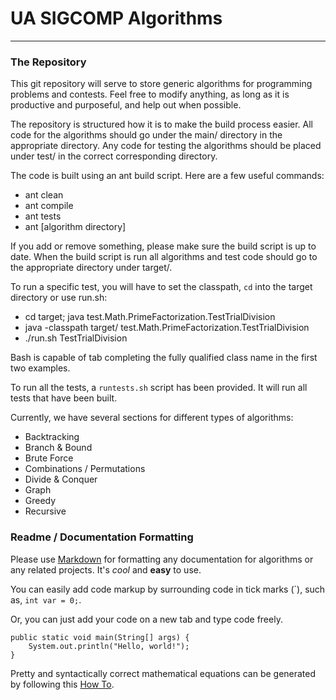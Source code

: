 # UA SIGCOMP Algorithms
---

### The Repository

This git repository will serve to store generic algorithms for programming
problems and contests. Feel free to modify anything, as long as it is
productive and purposeful, and help out when possible. 

The repository is structured how it is to make the build process easier. All
code for the algorithms should go under the main/ directory in the appropriate
directory. Any code for testing the algorithms should be placed under
test/ in the correct corresponding directory.

The code is built using an ant build script. Here are a few useful commands:
* ant clean
* ant compile
* ant tests
* ant [algorithm directory]

If you add or remove something, please make sure the build script is up to
date. When the build script is run all algorithms and test code should go to
the appropriate directory under target/.

To run a specific test, you will have to set the classpath, `cd` into the
target directory or use run.sh:
* cd target; java test.Math.PrimeFactorization.TestTrialDivision
* java -classpath target/ test.Math.PrimeFactorization.TestTrialDivision
* ./run.sh TestTrialDivision

Bash is capable of tab completing the fully qualified class name in the first
two examples.

To run all the tests, a `runtests.sh` script has been provided. It will run
all tests that have been built.

Currently, we have several sections for different types of algorithms:

* Backtracking
* Branch & Bound
* Brute Force
* Combinations / Permutations
* Divide & Conquer
* Graph
* Greedy
* Recursive

### Readme / Documentation Formatting
Please use [Markdown](http://en.wikipedia.org/wiki/Markdown) for formatting
any documentation for algorithms or any related projects. It's *cool* and
__easy__ to use.

You can easily add code markup by surrounding code in tick marks (\`), such
as, `int var = 0;`.

Or, you can just add your code on a new tab and type code freely.

	public static void main(String[] args) {
		System.out.println("Hello, world!");
	}

Pretty and syntactically correct mathematical equations can be generated by
following this [How To](https://github.com/rsnibbles/UAAlgorithms/wiki/How-to-make-mathematical-equations-in-markdown).

